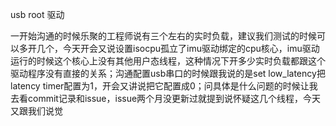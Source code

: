 usb root 驱动

一开始沟通的时候乐聚的工程师说有三个左右的实时负载，建议我们测试的时候可以多开几个，今天开会又说设置isocpu孤立了imu驱动绑定的cpu核心，imu驱动运行的时候这个核心上没有其他用户态线程，这种情况下开多少实时负载都跟这个驱动程序没有直接的关系；沟通配置usb串口的时候跟我说的是set low_latency把latency timer配置为1，开会又讲说把它配置成0；问具体是什么问题的时候让我去看commit记录和issue，issue两个月没更新过就提到说怀疑这几个线程，今天又跟我们说觉